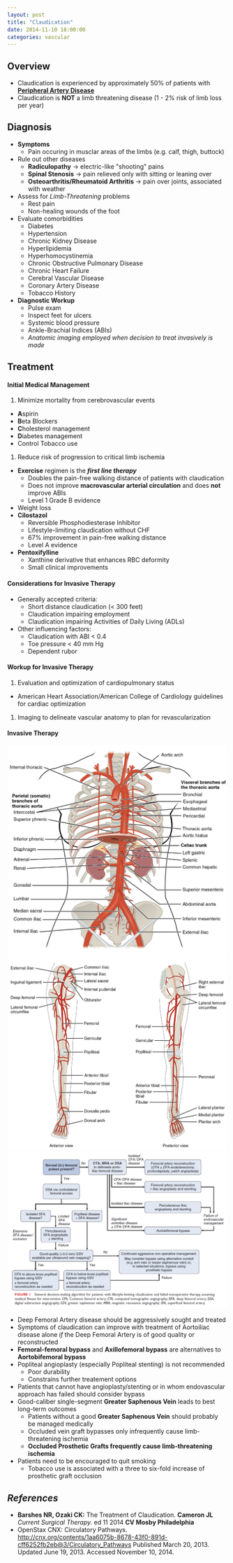```yaml
---
layout: post
title: "Claudication"
date: 2014-11-10 18:00:00
categories: vascular
---
```


## Overview

* Claudication is experienced by approximately 50% of patients with **[Peripheral Artery Disease]()**
* Claudication is **NOT** a limb threatening disease (1 - 2% risk of limb loss per year)

## Diagnosis

* **Symptoms**
  * Pain occuring in musclar areas of the limbs (e.g. calf, thigh, buttock)
* Rule out other diseases
  * **Radiculopathy** &#8594; electric-like "shooting" pains
  * **Spinal Stenosis** &#8594; pain relieved only with sitting or leaning over
  * **Osteoarthritis/Rheumatoid Arthritis** &#8594; pain over joints, associated with weather
* Assess for *Limb-Threatening* problems
  * Rest pain
  * Non-healing wounds of the foot
* Evaluate comorbidities
  * Diabetes
  * Hypertension
  * Chronic Kidney Disease
  * Hyperlipidemia
  * Hyperhomocystinemia
  * Chronic Obstructive Pulmonary Disease
  * Chronic Heart Failure
  * Cerebral Vascular Disease
  * Coronary Artery Disease
  * Tobacco History
* **Diagnostic Workup**
  * Pulse exam
  * Inspect feet for ulcers
  * Systemic blood pressure
  * Ankle-Brachial Indices (ABIs)
  * *Anatomic imaging employed when decision to treat invasively is made*

## Treatment

#### Initial Medical Management

1. Minimize mortality from cerebrovascular events
  * **A**spirin
  * **B**eta Blockers
  * **C**holesterol management
  * **D**iabetes management
  * Control Tobacco use
1. Reduce risk of progression to critical limb ischemia
  * **Exercise** regimen is the ***first line therapy***
    * Doubles the pain-free walking distance of patients with claudication
    * Does not improve **macrovascular arterial circulation** and does **not** improve ABIs
    * Level 1 Grade B evidence
  * Weight loss
  * **Cilostazol**
    * Reversible Phosphodiesterase Inhibitor
    * Lifestyle-limiting claudication without CHF
    * 67% improvement in pain-free walking distance
    * Level A evidence
  * **Pentoxifylline**
    * Xanthine derivative that enhances RBC deformity
    * Small clinical improvements

#### Considerations for Invasive Therapy

* Generally accepted criteria:
  * Short distance claudication (&lt; 300 feet)
  * Claudication impairing employment
  * Claudication impairing Activities of Daily Living (ADLs)
* Other influencing factors:
  * Claudication with ABI &lt; 0.4
  * Toe pressure &lt; 40 mm Hg
  * Dependent rubor

#### Workup for Invasive Therapy

1. Evaluation and optimization of cardiopulmonary status
  * American Heart Association/American College of Cardiology guidelines for cardiac optimization
1. Imaging to delineate vascular anatomy to plan for revascularization

#### Invasive Therapy

<img src="/assets/2014-11-10-claudication/thoracic_abdomen_arteries.jpg" alt="thoracic-abdomen-arteries" class="center">

<img src="/assets/2014-11-10-claudication/lower_limb_arteries.jpg" alt="lower-limb-arteries" class="center">

<img src="/assets/2014-11-10-claudication/claudication_treatment.png" alt="claudication-algorithm" class="center">

* Deep Femoral Artery disease should be aggressively sought and treated
* Symptoms of claudication can improve with treatment of Aortoiliac disease alone *if* the Deep Femoral Artery is of good quality or reconstructed
* **Femoral-femoral bypass** and **Axillofemoral bypass** are alternatives to **Aortobifemoral bypass**
* Popliteal angioplasty (especially Popliteal stenting) is not recommended
  * Poor durability
  * Constrains further treatement options
* Patients that cannot have angioplasty/stenting or in whom endovascular approach has failed should consider bypass
* Good-caliber single-segment **Greater Saphenous Vein** leads to best long-term outcomes
  * Patients without a good **Greater Saphenous Vein** should probably be managed medically
  * Occluded vein graft bypasses only infrequently cause limb-threatening ischemia
  * **Occluded Prosthetic Grafts frequently cause limb-threatening ischemia**
* Patients need to be encouraged to quit smoking
  * Tobacco use is associated with a three to six-fold increase of prosthetic graft occlusion

## *References*
* **Barshes NR, Ozaki CK:** The Treatment of Claudication. **Cameron JL** *Current Surgical Therapy.* ed 11 2014 **CV Mosby Philadelphia**
* OpenStax CNX: Circulatory Pathways. <u>http://cnx.org/contents/1aa6075b-8678-43f0-891d-cff6252fb2eb@3/Circulatory_Pathways</u> Published March 20, 2013. Updated June 19, 2013. Accessed November 10, 2014.
